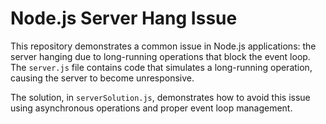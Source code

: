 # Node.js Server Hang Issue

This repository demonstrates a common issue in Node.js applications: the server hanging due to long-running operations that block the event loop.  The `server.js` file contains code that simulates a long-running operation, causing the server to become unresponsive.

The solution, in `serverSolution.js`, demonstrates how to avoid this issue using asynchronous operations and proper event loop management.